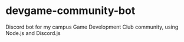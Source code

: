 # devgame-community-bot

Discord bot for my campus Game Development Club community, using Node.js and Discord.js

